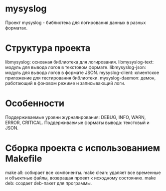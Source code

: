 # mysyslog
Проект mysyslog - библиотека для логирования данных в разных форматах.

# Структура проекта
libmysyslog: основная библиотека для логирования.
libmysyslog-text: модуль для вывода логов в текстовом формате.
libmysyslog-json: модуль для вывода логов в формате JSON.
mysyslog-client: клиентское приложение для тестирования библиотеки.
mysyslog-daemon: демон, работающий в фоновом режиме и записывающий логи.

# Особенности
Поддерживаемые уровни журналирования: DEBUG, INFO, WARN, ERROR, CRITICAL.
Поддерживаемые форматы вывода: текстовый и JSON.

# Сборка проекта с использованием Makefile
make all: собирает все компоненты.
make clean: удаляет все временные и объектные файлы, возвращая проект к исходному состоянию.
make deb: создает deb-пакет для программы.
